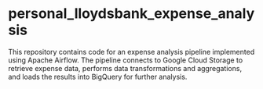 # personal_lloydsbank_expense_analysis
This repository contains code for an expense analysis pipeline implemented using Apache Airflow. The pipeline connects to Google Cloud Storage to retrieve expense data, performs data transformations and aggregations, and loads the results into BigQuery for further analysis.

